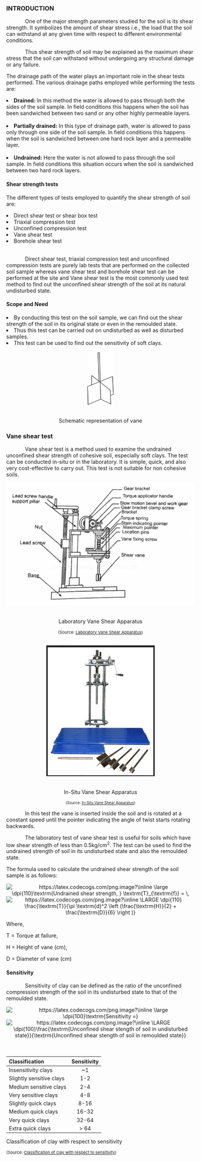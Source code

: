 ### INTRODUCTION<br>

<!-- <span style="text-align: justify;"> -->
<p style="text-indent: 50px;">One of the major strength parameters studied for the soil is its shear strength. It symbolizes the amount of shear stress i.e., the load that the soil can withstand at any given time with respect to different environmental conditions.</p>

<p style="text-indent: 50px;">Thus shear strength of soil may be explained as the maximum shear stress that the soil can withstand without undergoing any structural damage or any failure.</p>

<p>The drainage path of the water plays an important role in the shear tests performed. The various drainage paths employed while performing the tests are:</p>

<li><strong>Drained:</strong> In this method the water is allowed to pass through both the sides of the soil sample. In field conditions this happens when the soil has been sandwiched between two sand or any other highly permeable layers.</li></br>

<li><strong>Partially drained:</strong> In this type of drainage path, water is allowed to pass only through one side of the soil sample. In field conditions this happens when the soil is sandwiched between one hard rock layer and a permeable layer.</li></br>

<li><strong>Undrained:</strong> Here the water is not allowed to pass through the soil sample. In field conditions this situation occurs when the soil is sandwiched between two hard rock layers.</li>

#### Shear strength tests

<p>The different types of tests employed to quantify the shear strength of soil are:</p>
<li> Direct shear test or shear box test</li>
<li> Triaxial compression test</li>
<li> Unconfined compression test</li>
<li> Vane shear test</li>
<li> Borehole shear test</li></br>

<p style="text-indent: 50px;">Direct shear test, triaxial compression test and unconfined compression tests are purely lab tests that are performed on the collected soil sample whereas vane shear test and borehole shear test can be performed at the site and Vane shear test is the most commonly used test method to find out the unconfined shear strength of the soil at its natural undisturbed state.</p>

#### Scope and Need

<li> By conducting this test on the soil sample, we can find out the shear strength of the soil in its original state or even in the remoulded state.</li>
<li> Thus this test can be carried out on undisturbed as well as disturbed samples.</li>
<li> This test can be used to find out the sensitivity of soft clays.</li></br>

<center><img src="images/vane.png" style =" width:70px; height:140px;"></br></br>
<p>Schematic representation of vane </p></center>

### Vane shear test
<p style="text-indent:50px;">Vane shear test is a method used to examine the undrained unconfined shear strength of cohesive soil, especially soft clays. The test can be conducted in-situ or in the laboratory. It is simple, quick, and also very cost-effective to carry out. This test is not suitable for non cohesive soils.</p>

<center><img src="./images/vaneShear.png"></br></br>
<p>Laboratory Vane Shear Apparatus</p>
<p style="font-size:11px">(Source: <a href="https://i0.wp.com/civilengineeringnotes.com/wp-content/uploads/2021/04/909607010987113_909607077437113-e1617701278585.jpg?fit=1500%2C961&ssl=1">Laboratory Vane Shear Apparatus</a>)</p></center></br>

<center><img style="height:350px" src="./images/inSituVane.jpg"></br></br>
<p>In-Situ Vane Shear Apparatus</p>
<p style="font-size:10px;">(Source: <a href=" https://5.imimg.com/data5/ANDROID/Default/2021/4/JL/OQ/XD/4545460/1618950196759-jpg-500x500.jpg">In-Situ Vane Shear Apparatus</a>)</p></center>

<p style="text-indent:50px;">In this test the vane is inserted inside the soil and is rotated at a constant speed until the pointer indicating the angle of twist starts rotating backwards.</p>

<p style="text-indent:50px;">The laboratory test of vane shear test is useful for soils which have low shear strength of less than 0.5kg/cm<sup>2</sup>. The test can be used to find the undrained strength of soil in its undisturbed state and also the remoulded state.</p>

<p>The formula used to calculate the undrained shear strength of the soil sample is as follows:</p>

<center>
<!-- <img src="https://latex.codecogs.com/png.image?\inline&space;\large&space;\dpi{120}\textrm{Undrained\,&space;shear\,&space;strength},&space;\,T_{f}=&space;\frac{T}{\pi&space;d^2&space;\left&space;(\frac{H}{2}&space;&plus;&space;\frac{D}{6}&space;\right&space;)}&space;" title="https://latex.codecogs.com/png.image?\inline \large \dpi{110}\textrm{Undrained\, shear\, strength}, \,T_{f}= \frac{T}{\pi d^2 \left (\frac{H}{2} + \frac{D}{6} \right )} " /> -->

<img src="https://latex.codecogs.com/png.image?\inline&space;\large&space;\dpi{100}\textrm{Undrained&space;shear&space;strength,&space;}&space;\textrm{T}_{\textrm{f}}&space;=&space;\," title="https://latex.codecogs.com/png.image?\inline \large \dpi{110}\textrm{Undrained shear strength, } \textrm{T}_{\textrm{f}} = \," />

<img src="https://latex.codecogs.com/png.image?\inline&space;\LARGE&space;\dpi{110}&space;\frac{\textrm{T}}{\pi&space;\textrm{d}^2&space;\left&space;(\frac{\textrm{H}}{2}&space;&plus;&space;\frac{\textrm{D}}{6}&space;\right&space;)}" title="https://latex.codecogs.com/png.image?\inline \LARGE \dpi{110} \frac{\textrm{T}}{\pi \textrm{d}^2 \left (\frac{\textrm{H}}{2} + \frac{\textrm{D}}{6} \right )}" />

<!--<img src="https://latex.codecogs.com/png.image?\inline&space;\large&space;\dpi{120}\textrm{Undrained&space;shear&space;strength},(T_{f})&space;=&space;\frac{\textrm{T}}{\pi&space;\textrm{d}^2&space;\left&space;(\frac{\textrm{H}}{2}&space;&plus;&space;\frac{\textrm{D}}{6}&space;\right&space;)}" title="https://latex.codecogs.com/png.image?\inline \large \dpi{110}\textrm{Undrained shear strength},(T_{f}) = \frac{\textrm{T}}{\pi \textrm{d}^2 \left (\frac{\textrm{H}}{2} + \frac{\textrm{D}}{6} \right )}" /> -->
</center>

<p>Where, </p>
<p>T = Torque at failure,</p>
<p>H = Height of vane (cm),</p>
<p>D = Diameter of vane (cm)</p>

#### Sensitivity
<p style="text-indent:50px;">Sensitivity of clay can be defined as the ratio of the unconfined compression strength of the soil in its undisturbed state to that of the remoulded state.</p>

<center>
<!-- <span>Sensitivity = </span> -->
<img src="https://latex.codecogs.com/png.image?\inline&space;\large&space;\dpi{100}\textrm{Sensitivity&space;=}" title="https://latex.codecogs.com/png.image?\inline \large \dpi{100}\textrm{Sensitivity =}" />
<img src="https://latex.codecogs.com/png.image?\inline&space;\LARGE&space;\dpi{100}\frac{\textrm{Unconfined&space;shear&space;stength&space;of&space;soil&space;in&space;undisturbed&space;state}}{\textrm{Unconfined&space;shear&space;stength&space;of&space;soil&space;in&space;remoulded&space;state}}" title="https://latex.codecogs.com/png.image?\inline \LARGE \dpi{100}\frac{\textrm{Unconfined shear stength of soil in undisturbed state}}{\textrm{Unconfined shear stength of soil in remoulded state}}" /></center></br></br>


|    **Classification**    | **Sensitivity** |
|:------------------------|:---------------:|
| Insensitivity clays      |        ~1       |
| Slightly sensitive clays |       1-2       |
| Medium sensitive clays   |       2-4       |
| Very sensitive clays     |       4-8       |
| Slightly quick clays     |       8-16      |
| Medium quick clays       |      16-32      |
| Very quick clays         |      32-64      |
| Extra quick clays        |       > 64      |

<p>Classification of clay with respect to sensitivity</p>
<p style="font-size:11px">(Source: <a href="https://www.geoengineer.org/storage/education/2379/editor_photos/9704/Picture3_1.jpg">Classification of clay with respect to sensitivity</a>)</p>

<!-- </span> -->
